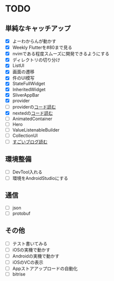 # TODO

## 単純なキャッチアップ
- [x] よーわからんが動かす
- [x] Weekly Flutterを#80まで見る
- [x] nvimである程度スムーズに開発できるようにする
- [x] ディレクトリの切り分け
- [x] ListUI
- [x] 画面の遷移
- [x] 件のUI模写
- [x] StateFullWidget
- [x] InheritedWidget
- [x] SliverAppBar
- [x] provider
- [ ] providerの[コード読む](https://github.com/rrousselGit/provider)
- [x] nextedの[コード読む](https://github.com/rrousselGit/nested/blob/master/lib/nested.dart)
- [ ] AnimatedContainer
- [ ] Hero
- [ ] ValueListenableBuilder
- [ ] CollectionUI
- [ ] [すごいブログ読む](https://itome.team/blog/2019/12/flutter-advent-calendar-day26/)

## 環境整備
- [ ] DevTool入れる
- [ ] 環境をAndroidStudioにする

## 通信
- [ ] json
- [ ] protobuf

## その他
- [ ] テスト書いてみる
- [ ] iOSの実機で動かす
- [ ] Androidの実機で動かす
- [ ] iOSのVCの表示
- [ ] Appストアアップロードの自動化
- [ ] bitrise
